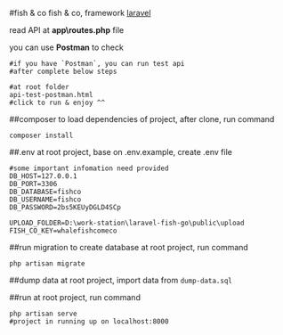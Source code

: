 #fish & co
fish & co, framework [laravel](https://laravel.com/)

read API at __app\routes.php__ file

you can use __Postman__ to check

	#if you have `Postman`, you can run test api
	#after complete below steps

	#at root folder
	api-test-postman.html
	#click to run & enjoy ^^
##composer
to load dependencies of project, after clone, run command

	composer install
##.env
at root project, base on .env.example, create .env file

	#some important infomation need provided
	DB_HOST=127.0.0.1
	DB_PORT=3306
	DB_DATABASE=fishco
	DB_USERNAME=fishco
	DB_PASSWORD=2bs5KEUyDGLD4SCp

	UPLOAD_FOLDER=D:\work-station\laravel-fish-go\public\upload
	FISH_CO_KEY=whalefishcomeco
##run migration to create database
at root project, run command

	php artisan migrate
##dump data
at root project, import data from `dump-data.sql`

##run
at root project, run command

	php artisan serve
	#project in running up on localhost:8000

